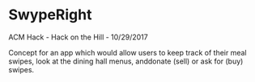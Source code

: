 # SwypeRight

ACM Hack - Hack on the Hill - 10/29/2017

Concept for an app which would allow users to keep track of their meal swipes,
look at the dining hall menus, anddonate (sell) or ask for (buy) swipes.
